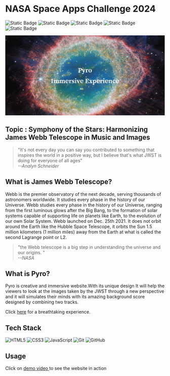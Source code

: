# NASA Space Apps Challenge 2024

![Static Badge](https://img.shields.io/badge/NASA-Challenge-blue)
![Static Badge](https://img.shields.io/badge/JWST-purple)
![Static Badge](https://img.shields.io/badge/Team_Pyro-red?logoColor=yellow)
![Static Badge](https://img.shields.io/badge/Immersive_Experience-green)
![Static Badge](https://img.shields.io/badge/Collage-Music-black)


[![Pyro Immersive Experience](images/PyroImmersive_Experience.png)](https://ady37.github.io/Pyro/)


## Topic : Symphony of the Stars: Harmonizing James Webb Telescope in Music and Images

> "It's not every day you can say you contributed to something that inspires the world in a positive way, but I believe that's what JWST is doing for everyone of all ages" <br>
>  _--Analyn Schneider_

## What is James Webb Telescope?

Webb is the premier observatory of the next decade, serving thousands of astronomers worldwide. It studies every phase in the history of our Universe.
Webb studies every phase in the history of our Universe, ranging from the first luminous glows after the Big Bang, to the formation of solar systems capable of supporting life on planets like Earth, to the evolution of our own Solar System. Webb launched on Dec. 25th 2021. It does not orbit around the Earth like the Hubble Space Telescope, it orbits the Sun 1.5 million kilometers (1 million miles) away from the Earth at what is called the second Lagrange point or L2. 
>"the Webb telescope is a big step in understanding the universe and our origins. "<br>
> _--NASA_

## What is Pyro?

Pyro is creative and immersive website.With its unique design It will help the viewers to look at the images taken by the JWST through a new perspective and it will simulates their minds with its amazing background score designed by combining two tracks.

Click [here](https://ady37.github.io/Pyro/) for a breathtaking experience.
## Tech Stack
![HTML5](https://img.shields.io/badge/html5-%23E34F26.svg?style=for-the-badge&logo=html5&logoColor=white)
![CSS3](https://img.shields.io/badge/css3-%231572B6.svg?style=for-the-badge&logo=css3&logoColor=white)
![JavaScript](https://img.shields.io/badge/javascript-%23323330.svg?style=for-the-badge&logo=javascript&logoColor=%23F7DF1E)
![Git](https://img.shields.io/badge/git-%23F05033.svg?style=for-the-badge&logo=git&logoColor=white)
![GitHub](https://img.shields.io/badge/github-%23121011.svg?style=for-the-badge&logo=github&logoColor=white)

## Usage
Click on [demo video ](https://drive.google.com/file/d/1OFb7GgocR7P_257W9i3fmQELgWav1Ova/view?usp=sharing
) to see the website in action

